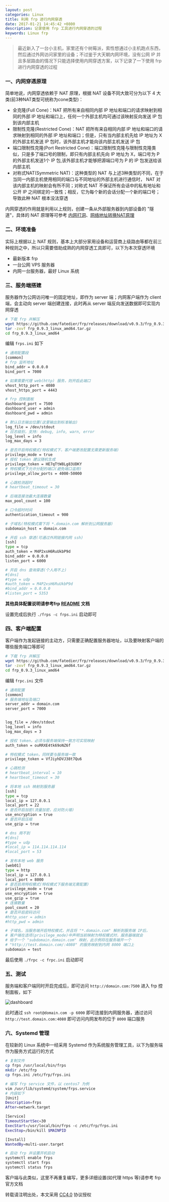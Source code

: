 ```yaml
---
layout: post
categories: Linux
title: 利用 frp 进行内网穿透
date: 2017-01-21 14:45:42 +0800
description: 记录使用 frp 工具进行内网穿透的过程
keywords: Linux frp
---
```


> 最近新入了一台小主机，家里还有个树莓派，索性想通过小主机跑点东西，然后通过外网访问家里的设备；不过鉴于大天朝内网环境，没有公网 IP 并且多层路由的情况下只能选择使用内网穿透方案，以下记录了一下使用 frp 进行内网穿透的过程

### 一、内网穿透原理

简单地说，内网穿透依赖于 NAT 原理，根据 NAT 设备不同大致可分为以下 4 大类(前3种NAT类型可统称为cone类型)：

- 全克隆(Full Cone)：NAT 把所有来自相同内部 IP 地址和端口的请求映射到相同的外部 IP 地址和端口上，任何一个外部主机均可通过该映射反向发送 IP 包到该内部主机
- 限制性克隆(Restricted Cone)：NAT 把所有来自相同内部 IP 地址和端口的请求映射到相同的外部 IP 地址和端口；但是，只有当内部主机先给 IP 地址为 X 的外部主机发送 IP 包时，该外部主机才能向该内部主机发送 IP 包
- 端口限制性克隆(Port Restricted Cone)：端口限制性克隆与限制性克隆类似，只是多了端口号的限制，即只有内部主机先向 IP 地址为 X，端口号为 P 的外部主机发送1个 IP 包,该外部主机才能够把源端口号为 P 的 IP 包发送给该内部主机
- 对称式NAT(Symmetric NAT)：这种类型的 NAT 与上述3种类型的不同，在于当同一内部主机使用相同的端口与不同地址的外部主机进行通信时， NAT 对该内部主机的映射会有所不同；对称式 NAT 不保证所有会话中的私有地址和公开 IP 之间绑定的一致性；相反，它为每个新的会话分配一个新的端口号；导致此种 NAT 根本没法穿透

内网穿透的作用就是利用以上规则，创建一条从外部服务器到内部设备的 "隧道"，具体的 NAT 原理等可参考 [内网打洞](http://www.cnblogs.com/eyye/archive/2012/10/23/2734807.html)、[网络地址转换NAT原理](http://blog.csdn.net/hzhsan/article/details/45038265)

### 二、环境准备

实际上根据以上 NAT 规则，基本上大部分家用设备和运营商上级路由等都在前三种规则之中，所以只需要借助成熟的内网穿透工具即可，以下为本次穿透环境

- 最新版本 frp
- 一台公网 VPS 服务器
- 内网一台服务器，最好 Linux 系统


### 三、服务端搭建

服务器作为公网访问唯一的固定地址，即作为 server 端；内网客户端作为 client 端，会主动向 server 端创建连接，此时再从 server 端反向发送数据即可实现内网穿透

``` sh
# 下载 frp 并解压
wget https://github.com/fatedier/frp/releases/download/v0.9.3/frp_0.9.3_linux_amd64.tar.gz
tar -zxvf frp_0.9.3_linux_amd64.tar.gz
cd frp_0.9.3_linux_amd64
```

编辑 `frps.ini` 如下

``` sh
# 通用配置段
[common]
# frp 监听地址
bind_addr = 0.0.0.0
bind_port = 7000

# 如果需要代理 web(http) 服务，则开启此端口
vhost_http_port = 4080
vhost_https_port = 4443

# frp 控制面板
dashboard_port = 7500
dashboard_user = admin
dashboard_pwd = admin

# 默认日志输出位置(这里输出到标准输出)
log_file = /dev/stdout
# 日志级别，支持: debug, info, warn, error
log_level = info
log_max_days = 3

# 是否开启特权模式(特权模式下，客户端更改配置无需更新服务端)
privilege_mode = true
# 授权 token 建议随机生成
privilege_token = HE7qTtW8Lg83UDKY
# 特权模式下允许分配的端口(避免端口滥用)
privilege_allow_ports = 4000-50000

# 心跳检测超时
# heartbeat_timeout = 30

# 后端连接池最大连接数量
max_pool_count = 100

# 口令超时时间
authentication_timeout = 900

# 子域名(特权模式需下将 *.domain.com 解析到公网服务器)
subdomain_host = domain.com

# 开启 ssh 穿透(可通过外网链接内网 ssh)
[ssh]
type = tcp
auth_token = M4P2xsH6RuUkbP9d
bind_addr = 0.0.0.0
listen_port = 6000

# 开启 dns 查询穿透(个人用不上)
#[dns]
#type = udp
#auth_token = M4P2xsH6RuUkbP9d
#bind_addr = 0.0.0.0
#listen_port = 5353
```

**其他具体配置说明请参考frp [ README](https://github.com/fatedier/frp/blob/master/README_zh.md) 文档**

设置完成后执行 `./frps -c frps.ini` 启动即可

### 四、客户端配置

客户端作为发起链接的主动方，只需要正确配置服务器地址，以及要映射客户端的哪些服务端口等即可

``` sh
# 下载 frp 并解压
wget https://github.com/fatedier/frp/releases/download/v0.9.3/frp_0.9.3_linux_amd64.tar.gz
tar -zxvf frp_0.9.3_linux_amd64.tar.gz
cd frp_0.9.3_linux_amd64
```

编辑 `frpc.ini` 文件

``` sh
# 通用配置
[common]
# 服务端地址及端口
server_addr = domain.com
server_port = 7000


log_file = /dev/stdout
log_level = info
log_max_days = 3

# 授权 token，必须与服务端保持一致方可实现映射
auth_token = ouRRXE4tk69oNZ6f

# 特权模式 token，同样要与服务端一致
privilege_token = VfJiyhDVJ38t7Qu6

# 心跳检测
# heartbeat_interval = 10
# heartbeat_timeout = 30

# 将本地 ssh 映射到服务器
[ssh]
type = tcp
local_ip = 127.0.0.1
local_port = 22
# 是否开启加密(流量加密，应对防火墙)
use_encryption = true
# 是否开启压缩
use_gzip = true

# dns 用不到
#[dns]
#type = udp
#local_ip = 114.114.114.114
#local_port = 53

# 发布本地 web 服务
[web01]
type = http
local_ip = 127.0.0.1
local_port = 8000
# 是否启用特权模式(特权模式下服务端无需配置)
privilege_mode = true
use_encryption = true
use_gzip = true
# 连接数量
pool_count = 20
# 是否开启密码访问
#http_user = admin
#http_pwd = admin

# 子域名，当服务端开启特权模式，并且将 "*.domain.com" 解析到服务端 IP后，
# 客户端在选项(privilege_mode)中声明当前映射为特权模式时，服务器端就会
# 给于一个 "subdomain.domain.com" 映射，此示例将在服务端开一个
# "http://test.domain.com/:4080" 的服务映射到内网 8000 端口上
subdomain = test
```

最后使用 `./frpc -c frpc.ini` 启动即可

### 五、测试

服务端和客户端同时开启完成后，即可访问 `http://domain.com:7500` 进入 frp 控制面板，如下

![dashboard](https://mritd.b0.upaiyun.com/markdown/1d8pq.jpg)

此时通过 `ssh root@domain.com -p 6000` 即可连接到内网服务器，通过访问 `http://test.domain.com:4080` 即可访问内网发布的位于 `8000` 端口服务

### 六、Systemd 管理

在较新的 Linux 系统中一经采用 Systemd 作为系统服务管理工具，以下为服务端作为服务方式运行的方式

``` sh
# 复制文件
cp frps /usr/local/bin/frps
mkdir /etc/frp
cp frps.ini /etc/frp/frps.ini

# 编写 frp service 文件，以 centos7 为例
vim /usr/lib/systemd/system/frps.service
# 内容如下
[Unit]
Description=frps
After=network.target

[Service]
TimeoutStartSec=30
ExecStart=/usr/local/bin/frps -c /etc/frp/frps.ini
ExecStop=/bin/kill $MAINPID

[Install]
WantedBy=multi-user.target

# 启动 frp 并设置开机启动
systemctl enable frps
systemctl start frps
systemctl status frps
```

客户端与此类似，这里不再重复编写，更多详细设置(如代理 https 等)请参考 frp 官方文档



转载请注明出处，本文采用 [CC4.0](http://creativecommons.org/licenses/by-nc-nd/4.0/) 协议授权
